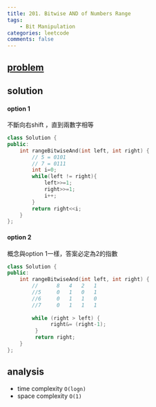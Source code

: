 ```yaml
---
title: 201. Bitwise AND of Numbers Range
tags:  
    - Bit Manipulation
categories: leetcode
comments: false
---
```


## [problem](https://leetcode.com/problems/bitwise-and-of-numbers-range/)
## solution

#### option 1 
不斷向右shift ，直到兩數字相等
```c++
class Solution {
public:
    int rangeBitwiseAnd(int left, int right) {
        // 5 = 0101
        // 7 = 0111
        int i=0;
        while(left != right){
            left>>=1;
            right>>=1;
            i++;
        }
        return right<<i;
    }
};
```

#### option 2 
概念與option 1一樣，答案必定為2的指數
```c++
class Solution {
public:
    int rangeBitwiseAnd(int left, int right) {
        //      8   4   2   1
        //5     0   1   0   1
        //6     0   1   1   0
        //7     0   1   1   1
        
        while (right > left) {
              right&= (right-1);
         }
         return right;
    }
};
```

## analysis
- time complexity `O(logn)`
- space complexity `O(1)`
